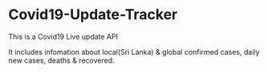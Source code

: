 # Covid19-Update-Tracker
This is a Covid19 Live update API

It includes infomation about local(Sri Lanka) & global confirmed cases, daily new cases, deaths & recovered.
